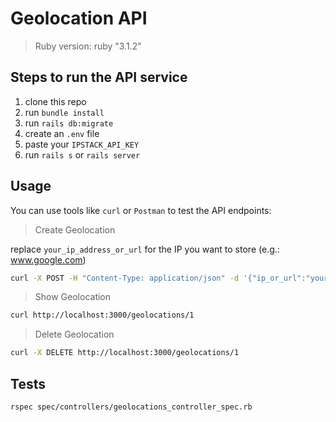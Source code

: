 # Geolocation API

> Ruby version: ruby "3.1.2"

## Steps to run the API service

1. clone this repo
2. run `bundle install`
3. run `rails db:migrate`
4. create an `.env` file
5. paste your `IPSTACK_API_KEY`
4. run `rails s` or `rails server`

## Usage

You can use tools like `curl` or `Postman` to test the API endpoints:

> Create Geolocation

replace `your_ip_address_or_url` for the IP you want to store (e.g.: www.google.com)

```sh
curl -X POST -H "Content-Type: application/json" -d '{"ip_or_url":"your_ip_address_or_url"}' http://localhost:3000/geolocations
```

> Show Geolocation

```sh
curl http://localhost:3000/geolocations/1
```

> Delete Geolocation

```sh
curl -X DELETE http://localhost:3000/geolocations/1
```

## Tests

```sh
rspec spec/controllers/geolocations_controller_spec.rb
```

